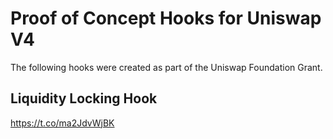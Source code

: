 # Proof of Concept Hooks for Uniswap V4

The following hooks were created as part of the Uniswap Foundation Grant.

## Liquidity Locking Hook

https://t.co/ma2JdvWjBK
